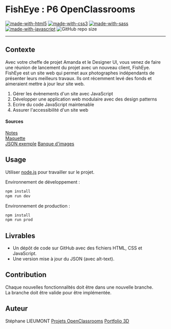 
# FishEye : P6 OpenClassrooms	
[![made-with-html5](https://img.shields.io/badge/Made%20with-html5-important.svg)](https://www.javascript.com) [![made-with-css3](https://img.shields.io/badge/Made%20with-css3-blue.svg)](https://www.javascript.com) [![made-with-sass](https://img.shields.io/badge/Made%20with-sass-ff69b4.svg)](https://www.javascript.com) [![made-with-javascript](https://img.shields.io/badge/Made%20with-javascript-yellow.svg)](https://www.javascript.com) ![GitHub repo size](https://img.shields.io/github/repo-size/StephaneLi/StephaneLieumont_6_09122021)

---
## Contexte 

Avec votre cheffe de projet Amanda et le Designer UI, vous venez de faire une réunion de lancement du projet avec un nouveau client, FishEye.
FishEye est un site web qui permet aux photographes indépendants de présenter leurs meilleurs travaux.
Ils ont récemment levé des fonds et aimeraient mettre à jour leur site web. 

1. Gérer les évènements d'un site avec JavaScript
2. Développer une application web modulaire avec des design patterns
3. Ecrire du code JavaScript maintenable
4. Assurer l'accessibilité d'un site web

#### Sources
[Notes](https://s3.eu-west-1.amazonaws.com/course.oc-static.com/projects/Front-End+V2/P5+Javascript+%26+Accessibility/Notes+de+re%CC%81union.pdf)  
[Maquette](https://www.figma.com/file/Q3yNeD7WTK9QHDldg9vaRl/UI-Design-FishEye-FR?node-id=0%3A1)  
[JSON exemple](https://github.com/OpenClassrooms-Student-Center/Front-End-Fisheye/blob/main/data/photographers.json)
[Banque d'images](https://s3-eu-west-1.amazonaws.com/course.oc-static.com/projects/Front-End+V2/P5+Javascript+%26+Accessibility/FishEye_Photos.zip)

## Usage 
Utiliser [node.js](https://nodejs.org/en/download/) pour travailler sur le projet.

Environnement de développement :

```bash
npm install
npm run dev
```
Environnement de production :

```bash
npm install
npm run prod
```

## Livrables
- Un dépôt de code sur GitHub avec des fichiers HTML, CSS et JavaScript.
- Une version mise à jour du JSON (avec alt-text). 

## Contribution
Chaque nouvelles fonctionnalités doit être dans une nouvelle branche.  
La branche doit être valide pour être implémentée.

##  Auteur

Stéphane LIEUMONT
[Projets OpenClassrooms](https://oc.sli-3d.fr/)
[Portfolio 3D](https://portfolio.sli-3d.fr/)